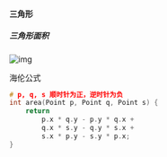 #### 三角形

##### 三角形面积

![img](https://pic4.zhimg.com/80/v2-e5baa55d7ba19af8c31927cd24c084e2_720w.jpg)

海伦公式

```cpp
# p, q, s 顺时针为正，逆时针为负
int area(Point p, Point q, Point s) {
    return
        p.x * q.y - p.y * q.x +
        q.x * s.y - q.y * s.x +
        s.x * p.y - s.y * p.x;
}
```

